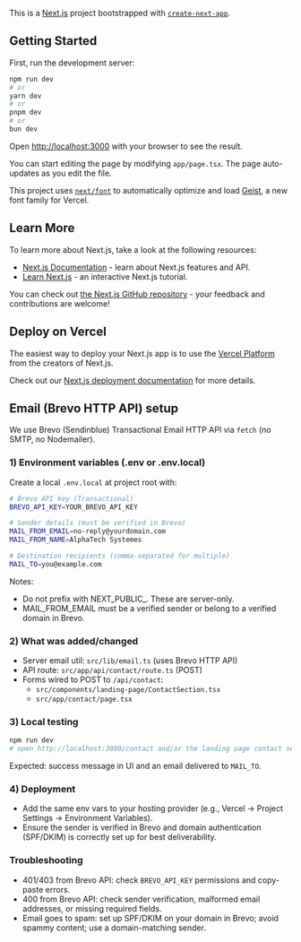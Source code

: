 This is a [Next.js](https://nextjs.org) project bootstrapped with [`create-next-app`](https://nextjs.org/docs/app/api-reference/cli/create-next-app).

## Getting Started

First, run the development server:

```bash
npm run dev
# or
yarn dev
# or
pnpm dev
# or
bun dev
```

Open [http://localhost:3000](http://localhost:3000) with your browser to see the result.

You can start editing the page by modifying `app/page.tsx`. The page auto-updates as you edit the file.

This project uses [`next/font`](https://nextjs.org/docs/app/building-your-application/optimizing/fonts) to automatically optimize and load [Geist](https://vercel.com/font), a new font family for Vercel.

## Learn More

To learn more about Next.js, take a look at the following resources:

- [Next.js Documentation](https://nextjs.org/docs) - learn about Next.js features and API.
- [Learn Next.js](https://nextjs.org/learn) - an interactive Next.js tutorial.

You can check out [the Next.js GitHub repository](https://github.com/vercel/next.js) - your feedback and contributions are welcome!

## Deploy on Vercel

The easiest way to deploy your Next.js app is to use the [Vercel Platform](https://vercel.com/new?utm_medium=default-template&filter=next.js&utm_source=create-next-app&utm_campaign=create-next-app-readme) from the creators of Next.js.

Check out our [Next.js deployment documentation](https://nextjs.org/docs/app/building-your-application/deploying) for more details.

## Email (Brevo HTTP API) setup

We use Brevo (Sendinblue) Transactional Email HTTP API via `fetch` (no SMTP, no Nodemailer).

### 1) Environment variables (.env or .env.local)

Create a local `.env.local` at project root with:

```bash
# Brevo API key (Transactional)
BREVO_API_KEY=YOUR_BREVO_API_KEY

# Sender details (must be verified in Brevo)
MAIL_FROM_EMAIL=no-reply@yourdomain.com
MAIL_FROM_NAME=AlphaTech Systemes

# Destination recipients (comma-separated for multiple)
MAIL_TO=you@example.com
```

Notes:
- Do not prefix with NEXT_PUBLIC_. These are server-only.
- MAIL_FROM_EMAIL must be a verified sender or belong to a verified domain in Brevo.

### 2) What was added/changed

- Server email util: `src/lib/email.ts` (uses Brevo HTTP API)
- API route: `src/app/api/contact/route.ts` (POST)
- Forms wired to POST to `/api/contact`:
  - `src/components/landing-page/ContactSection.tsx`
  - `src/app/contact/page.tsx`

### 3) Local testing

```bash
npm run dev
# open http://localhost:3000/contact and/or the landing page contact section
```

Expected: success message in UI and an email delivered to `MAIL_TO`.

### 4) Deployment

- Add the same env vars to your hosting provider (e.g., Vercel → Project Settings → Environment Variables).
- Ensure the sender is verified in Brevo and domain authentication (SPF/DKIM) is correctly set up for best deliverability.

### Troubleshooting

- 401/403 from Brevo API: check `BREVO_API_KEY` permissions and copy-paste errors.
- 400 from Brevo API: check sender verification, malformed email addresses, or missing required fields.
- Email goes to spam: set up SPF/DKIM on your domain in Brevo; avoid spammy content; use a domain-matching sender.
